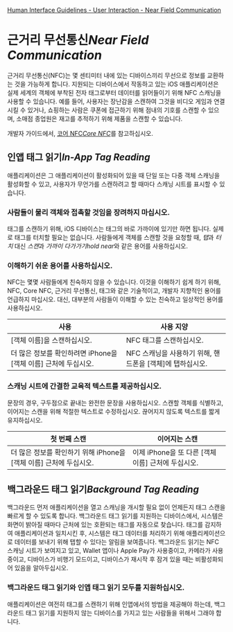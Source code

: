 [Human Interface Guidelines - User Interaction - Near Field Communication](https://developer.apple.com/design/human-interface-guidelines/ios/user-interaction/gestures/)

# 근거리 무선통신*Near Field Communication*

근거리 무선통신(NFC)는 몇 센티미터 내에 있는 디바이스끼리 무선으로 정보를 교환하는 것을 가능하게 합니다. 지원되는 디바이스에서 작동하고 있는 iOS 애플리케이션은 실제 세계의 객체에 부착된 전자 태그로부터 데이터를 읽어들이기 위해 NFC 스캐닝을 사용할 수 있습니다. 예를 들어, 사용자는 장난감을 스캔하여 그것을 비디오 게임과 연결시킬 수 있거나, 쇼핑하는 사람은 쿠폰에 접근하기 위해 점내의 기호를 스캔할 수 있으며, 소매점 종업원은 재고를 추적하기 위해 제품을 스캔할 수 있습니다.

개발자 가이드에서, [코어 NFC*Core NFC*](https://developer.apple.com/documentation/corenfc)를 참고하십시오.

## 인앱 태그 읽기*In-App Tag Reading*

애플리케이션은 그 애플리케이션이 활성화되어 있을 때 단일 또는 다중 객체 스캐닝을 활성화할 수 있고, 사용자가 무언가를 스캔하려고 할 때마다 스캐닝 시트를 표시할 수 있습니다.

### 사람들이 물리 객체와 접촉할 것임을 장려하지 마십시오.

태그를 스캔하기 위해, iOS 디바이스는 태그의 바로 가까이에 있기만 하면 됩니다. 실제로 태그를 터치할 필요는 없습니다. 사람들에게 객체를 스캔할 것을 요청할 때, *탭*과 *터치* 대신 *스캔*과 *가까이 다가가기hold near*와 같은 용어를 사용하십시오.

### 이해하기 쉬운 용어를 사용하십시오.

NFC는 몇몇 사람들에게 친숙하지 않을 수 있습니다. 이것을 이해하기 쉽게 하기 위해, NFC, Core NFC, 근거리 무선통신, 태그와 같은 기술적이고, 개발자 지향적인 용어를 언급하지 마십시오. 대신, 대부분의 사람들이 이해할 수 있는 친숙하고 일상적인 용어를 사용하십시오.

| 사용                                                         | 사용 지양                                                 |
| ------------------------------------------------------------ | --------------------------------------------------------- |
| [객체 이름]을 스캔하십시오.                                  | NFC 태그를 스캔하십시오.                                  |
| 더 많은 정보를 확인하려면 iPhone을 [객체 이름] 근처에 두십시오. | NFC 스캐닝을 사용하기 위해, 핸드폰을 [객체]에 탭하십시오. |

### 스캐닝 시트에 간결한 교육적 텍스트를 제공하십시오.

문장의 경우, 구두점으로 끝내는 완전한 문장을 사용하십시오. 스캔할 객체를 식별하고, 이어지는 스캔을 위해 적절한 텍스트로 수정하십시오. 끊어지지 않도록 텍스트를 짧게 유지하십시오.

| 첫 번째 스캔                                                 | 이어지는 스캔                                      |
| ------------------------------------------------------------ | -------------------------------------------------- |
| 더 많은 정보를 확인하기 위해 iPhone을 [객체 이름] 근처에 두십시오. | 이제 iPhone을 또 다른 [객체 이름] 근처에 두십시오. |

## 백그라운드 태그 읽기*Background Tag Reading*

백그라운드 먼저 애플리케이션을 열고 스캐닝을 개시할 필요 없이 언제든지 태그 스캔을 빠르게 할 수 있도록 합니다. 백그라운드 태그 읽기를 지원하는 디바이스에서, 시스템은 화면이 밝아질 때마다 근처에 있는 호환되는 태그를 자동으로 찾습니다. 태그를 감지하여 애플리케이션과 일치시킨 후, 시스템은 태그 데이터를 처리하기 위해 애플리케이션으로 데이터를 보내기 위해 탭할 수 있다는 알림을 보여줍니다. 백그라운드 읽기는 NFC 스캐닝 시트가 보여지고 있고, Wallet 앱이나 Apple Pay가 사용중이고, 카메라가 사용중이고, 디바이스가 비행기 모드이고, 디바이스가 재시작 후 잠겨 있을 때는 비활성화되어 있음을 알아두십시오.

### 백그라운드 태그 읽기와 인앱 태그 읽기 모두를 지원하십시오.

애플리케이션은 여전히 태그를 스캔하기 위해 인앱에서의 방법을 제공해야 하는데, 백그라운드 태그 읽기를 지원하지 않는 디바이스를 가지고 있는 사람들을 위해서 그래야 합니다.